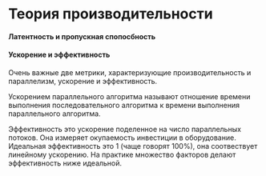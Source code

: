# Теория производительности


#### Латентность и пропускная спопосбность


#### Ускорение и эффективность 
Очень важные две метрики, характеризующие производительность и параллелизм, ускорение и эффективность. 

Ускорением параллельного алгоритма называют отношение времени выполнения последовательного алгоритма к времени выполнения параллельного алгоритма.

Эффективность это ускорение поделенное на число параллельных потоков. Она измеряет окупаемость инвестиции в оборудование. Идеальная эффективность это 1 (чаще говорят 100%), она соотвествует линейному ускорению. На практике множество факторов делают эффективность ниже идеальной.  
